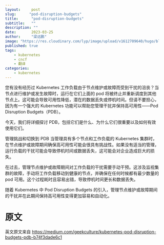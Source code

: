 ```yaml
---
layout:     post 
slug:      "pod-disruption-budgets"
title:      "pod-disruption-budgets"
subtitle:   ""
description: ""
date:       2023-03-25
author:     "梁远鹏"
image: "https://res.cloudinary.com/lyp/image/upload/v1612709640/hugo/blog.github.io/pexels-taryn-elliott-4909166.jpg"
published: true
tags:
    - kubernetes
    - cncf
    - 翻译
categories: 
    - kubernetes
---
```


您有没有经历过 Kubernetes 工作负载由于节点维护或故障而受到干扰的沮丧？当节点进行维护或发生故障时，运行在它们上面的 pod 将被终止并重新调度到其他节点上。这可能会导致可用性降低，潜在的数据丢失或停机时间。但请不要担心，因为有一个强大的 Kubernetes 功能可以帮助您管理干扰并保持高可用性——Pod Disruption Budgets（PDB）。

今天，我们将详细探讨 PDB，包括它们是什么、为什么它们很重要以及如何有效使用它们。

管理挑战和切换到 PDB
当管理具有多个节点和工作负载的 Kubernetes 集群时，在节点维护或故障期间确保高可用性可能会很具有挑战性。如果没有适当的管理，运行负载的干扰可能会导致停机时间或数据丢失，这可能会对企业造成巨大的损失。

在过去，管理节点维护或故障期间对工作负载的干扰需要手动干预。这涉及监视集群的故障，手动将工作负载移动到健康的节点，并确保在任何时候都有最少数量的 pod 可用。这个过程耗时且容易出错，导致停机时间更长和数据丢失。

随着 Kubernetes 中 Pod Disruption Budgets 的引入，管理节点维护或故障期间的干扰并在此期间保持高可用性变得更加容易和自动化。

# 原文

英文原文来自 https://medium.com/geekculture/kubernetes-pod-disruption-budgets-pdb-b74f3dade6c1